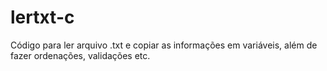 # lertxt-c
Código para ler arquivo .txt e copiar as informações em variáveis, além de fazer ordenações, validações etc.
